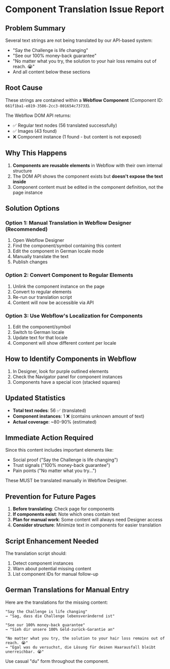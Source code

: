 # Component Translation Issue Report

## Problem Summary

Several text strings are not being translated by our API-based system:
- "Say the Challenge is life changing"
- "See our 100% money-back guarantee"
- "No matter what you try, the solution to your hair loss remains out of reach. 😭"
- And all content below these sections

## Root Cause

These strings are contained within a **Webflow Component** (Component ID: `661f1ba1-e819-3586-2cc3-801654c73733`).

The Webflow DOM API returns:
- ✅ Regular text nodes (56 translated successfully)
- ✅ Images (43 found)
- ❌ Component instance (1 found - but content is not exposed)

## Why This Happens

1. **Components are reusable elements** in Webflow with their own internal structure
2. The DOM API shows the component exists but **doesn't expose the text inside**
3. Component content must be edited in the component definition, not the page instance

## Solution Options

### Option 1: Manual Translation in Webflow Designer (Recommended)
1. Open Webflow Designer
2. Find the component/symbol containing this content
3. Edit the component in German locale mode
4. Manually translate the text
5. Publish changes

### Option 2: Convert Component to Regular Elements
1. Unlink the component instance on the page
2. Convert to regular elements
3. Re-run our translation script
4. Content will now be accessible via API

### Option 3: Use Webflow's Localization for Components
1. Edit the component/symbol
2. Switch to German locale
3. Update text for that locale
4. Component will show different content per locale

## How to Identify Components in Webflow

1. In Designer, look for purple outlined elements
2. Check the Navigator panel for component instances
3. Components have a special icon (stacked squares)

## Updated Statistics

- **Total text nodes**: 56 ✅ (translated)
- **Component instances**: 1 ❌ (contains unknown amount of text)
- **Actual coverage**: ~80-90% (estimated)

## Immediate Action Required

Since this content includes important elements like:
- Social proof ("Say the Challenge is life changing")
- Trust signals ("100% money-back guarantee")
- Pain points ("No matter what you try...")

These MUST be translated manually in Webflow Designer.

## Prevention for Future Pages

1. **Before translating**: Check page for components
2. **If components exist**: Note which ones contain text
3. **Plan for manual work**: Some content will always need Designer access
4. **Consider structure**: Minimize text in components for easier translation

## Script Enhancement Needed

The translation script should:
1. Detect component instances
2. Warn about potential missing content
3. List component IDs for manual follow-up

## German Translations for Manual Entry

Here are the translations for the missing content:

```
"Say the Challenge is life changing"
→ "Sag, dass die Challenge lebensverändernd ist"

"See our 100% money-back guarantee"
→ "Sieh dir unsere 100% Geld-zurück-Garantie an"

"No matter what you try, the solution to your hair loss remains out of reach. 😭"
→ "Egal was du versuchst, die Lösung für deinen Haarausfall bleibt unerreichbar. 😭"
```

Use casual "du" form throughout the component.